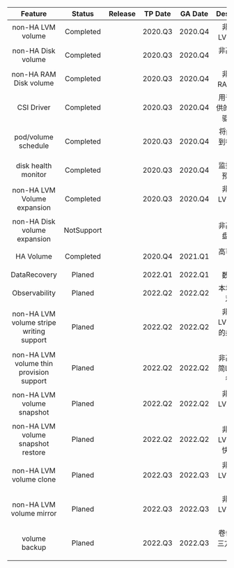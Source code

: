 |        Feature       |   Status      |  Release  |   TP Date  |    GA Date   |                Description               |
| :---: | :---: | :---: | :---: | :---: | :---: |
|    non-HA LVM volume      |   Completed   |       |  2020.Q3   |   2020.Q4    |  非高可用LVM逻辑卷 |
|    non-HA Disk volume   |   Completed   |      |  2020.Q3   |   2020.Q4    |  非高可用磁盘卷 |
|    non-HA RAM Disk volume   |   Completed   |       |  2020.Q3   |   2020.Q4    |  非高可用RAM磁盘卷 |
|      CSI Driver      |   Completed   |       |  2020.Q3   |   2020.Q4    |  用于动态提供的基础CSI驱动程序 |
| pod/volume schedule  |   Completed   |       |  2020.Q3   |   2020.Q4    |  将pod调度到卷所在的节点 |
| disk health monitor  |   Completed   |       |  2020.Q3   |   2020.Q4    |  监控磁盘并预测故障 |
| non-HA LVM Volume expansion |   Completed   |       |  2020.Q3   |   2020.Q4    |  非高可用LVM逻辑卷扩容 |
| non-HA Disk volume expansion  |   NotSupport   |   |    |    |  非高可用磁盘卷扩容 |
| HA Volume     |  Completed  |      |  2020.Q4  |   2021.Q1   |  高可用卷支持 |
| DataRecovery    |   Planed   |      |  2022.Q1  |   2022.Q1   |  数据恢复 |
| Observability    |   Planed   |      |  2022.Q2  |   2022.Q2   |  本地存储可观测性 |
| non-HA LVM volume stripe writing support    |   Planed   |      |  2022.Q2  |   2022.Q2   |  非高可用LVM逻辑卷的条带写支持 |
| non-HA LVM volume thin provision support    |   Planed   |      |  2022.Q2  |   2022.Q2   |  非高可用精简LVM逻辑卷支持 |
| non-HA LVM volume snapshot  |   Planed   |       |  2022.Q2   |   2022.Q2    |  非高可用LVM逻辑卷快照|
| non-HA LVM volume snapshot restore |   Planed   |      |  2022.Q2   |   2022.Q2 |  非高可用LVM逻辑卷快照恢复 |
| non-HA LVM volume clone     |   Planed   |   |  2022.Q3  |  2022.Q3    |  非高可用LVM逻辑卷克隆 |
| non-HA LVM volume mirror     |   Planed   |   |  2022.Q3  |  2022.Q3    |  非高可用LVM逻辑卷镜像|
| volume backup     |   Planed   |      |  2022.Q3  |  2022.Q3    |  卷备份至第三方S3对象存储 |